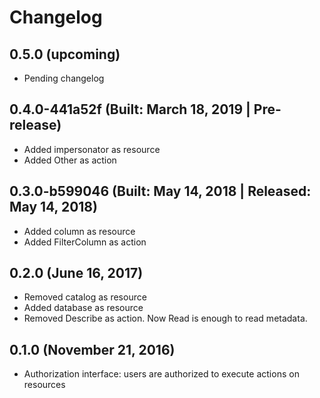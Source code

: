 # Changelog

## 0.5.0 (upcoming)

* Pending changelog

## 0.4.0-441a52f (Built: March 18, 2019 | Pre-release)

* Added impersonator as resource
* Added Other as action

## 0.3.0-b599046 (Built: May 14, 2018 | Released: May 14, 2018)

* Added column as resource
* Added FilterColumn as action

## 0.2.0 (June 16, 2017)

* Removed catalog as resource
* Added database as resource
* Removed Describe as action. Now Read is enough to read metadata.

## 0.1.0 (November 21, 2016)

* Authorization interface: users are authorized to execute actions on resources
